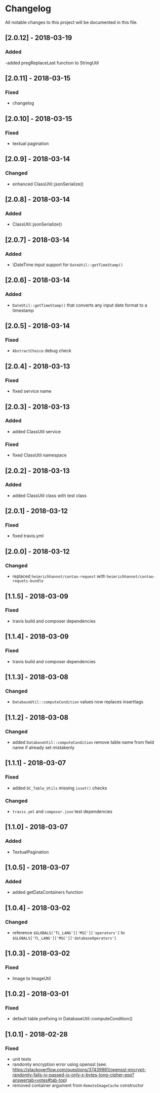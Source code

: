 # Changelog
All notable changes to this project will be documented in this file.

## [2.0.12] - 2018-03-19

### Added
-added pregReplaceLast function to StringUtil

## [2.0.11] - 2018-03-15

### Fixed
- changelog

## [2.0.10] - 2018-03-15

### Fixed
- textual pagination

## [2.0.9] - 2018-03-14

### Changed
- enhanced ClassUtil::jsonSerialize()

## [2.0.8] - 2018-03-14

### Added
- ClassUtil::jsonSerialize()

## [2.0.7] - 2018-03-14

### Added
- \DateTime input support for `DateUtil::getTimeStamp()`

## [2.0.6] - 2018-03-14

### Added
- `DateUtil::getTimeStamp()` that converts any input date format to a timestamp 

## [2.0.5] - 2018-03-14

### Fixed
- `AbstractChoice` debug check

## [2.0.4] - 2018-03-13

### Fixed
- fixed service name

## [2.0.3] - 2018-03-13

### Added
- added ClassUtil service

### Fixed
- fixed ClassUtil namespace

## [2.0.2] - 2018-03-13

### Added
- added ClassUtil class with test class

## [2.0.1] - 2018-03-12

### Fixed
- fixed travis.yml

## [2.0.0] - 2018-03-12

### Changed
- replaced `heimrichhannot/contao-request` with `heimrichhannot/contao-requets-bundle`

## [1.1.5] - 2018-03-09

### Fixed
- travis build and composer dependencies

## [1.1.4] - 2018-03-09

### Fixed
- travis build and composer dependencies

## [1.1.3] - 2018-03-08

### Changed
- `DatabaseUtil::computeCondition` values now replaces inserttags

## [1.1.2] - 2018-03-08

### Changed
- added `DatabaseUtil::computeCondition` remove table name from field name if already set mistakenly

## [1.1.1] - 2018-03-07

### Fixed
- added `DC_Table_Utils` missing `isset()` checks

### Changed
- `travis.yml` and `composer.json` test dependencies

## [1.1.0] - 2018-03-07

### Added
- TextualPagination

## [1.0.5] - 2018-03-07

### Added
- added getDataContainers function

## [1.0.4] - 2018-03-02

### Changed
- reference `$GLOBALS['TL_LANG']['MSC']['operators']` to `$GLOBALS['TL_LANG']['MSC']['databaseOperators']`

## [1.0.3] - 2018-03-02

### Fixed
- Image to ImageUtil

## [1.0.2] - 2018-03-01

### Fixed
- default table prefixing in DatabaseUtil::computeCondition()

## [1.0.1] - 2018-02-28

### Fixed
- unit tests
- randomly encryption error using openssl (see: https://stackoverflow.com/questions/37439981/openssl-encrypt-randomly-fails-iv-passed-is-only-x-bytes-long-cipher-exp?answertab=votes#tab-top)
- removed container argument from `RemoteImageCache` constructor
